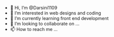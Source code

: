 - 👋 Hi, I’m @Darsini1109
- 👀 I’m interested in web designs and coding
- 🌱 I’m currently learning front end development
- 💞️ I’m looking to collaborate on ...
- 📫 How to reach me ...

<!---
Darsini1109/Darsini1109 is a ✨ special ✨ repository because its `README.md` (this file) appears on your GitHub profile.
You can click the Preview link to take a look at your changes.
--->
